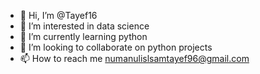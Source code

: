 - 👋 Hi, I’m @Tayef16
- 👀 I’m interested in data science 
- 🌱 I’m currently learning python
- 💞️ I’m looking to collaborate on python projects
- 📫 How to reach me numanulislsamtayef96@gmail.com


<!---
Tayef16/Tayef16 is a ✨ special ✨ repository because its `README.md` (this file) appears on your GitHub profile.
You can click the Preview link to take a look at your changes.
--->
